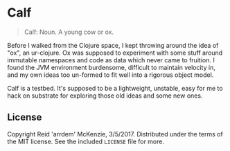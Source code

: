 # Calf

> Calf: Noun.
A young cow or ox.

Before I walked from the Clojure space, I kept throwing around the idea of "ox", an ur-clojure.
Ox was supposed to experiment with some stuff around immutable namespaces and code as data which never came to fruition.
I found the JVM environment burdensome, difficult to maintain velocity in, and my own ideas too un-formed to fit well into a rigorous object model.

Calf is a testbed.
It's supposed to be a lightweight, unstable, easy for me to hack on substrate for exploring those old ideas and some new ones.

## License

Copyright Reid 'arrdem' McKenzie, 3/5/2017.
Distributed under the terms of the MIT license.
See the included `LICENSE` file for more.
